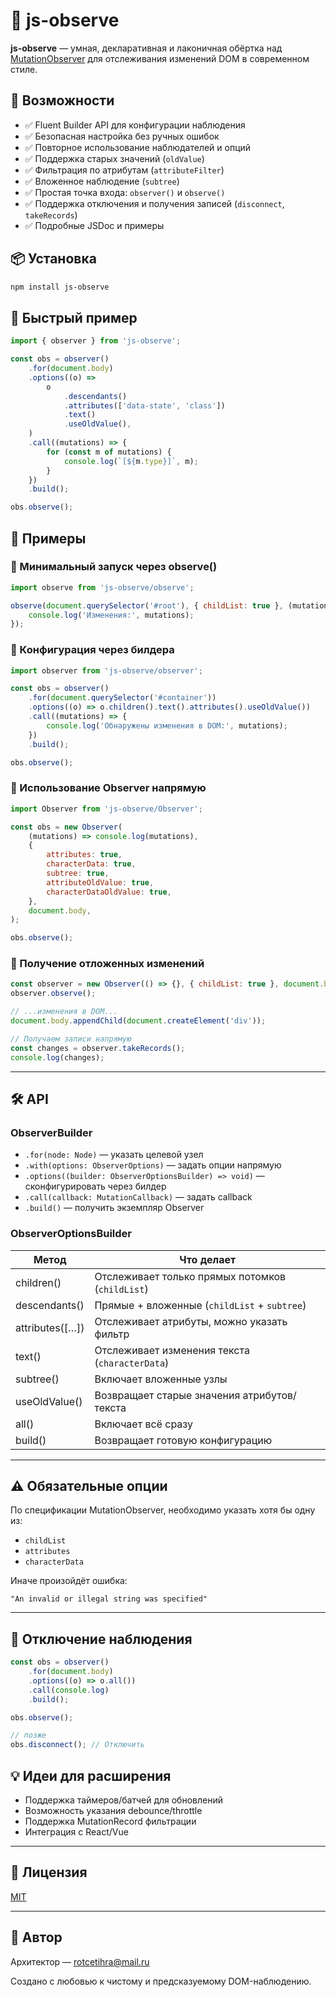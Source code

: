 # 🔭 js-observe

**js-observe** — умная, декларативная и лаконичная обёртка над
[MutationObserver](https://developer.mozilla.org/ru/docs/Web/API/MutationObserver)
для отслеживания изменений DOM в современном стиле.

## 🚀 Возможности

-   ✅ Fluent Builder API для конфигурации наблюдения
-   ✅ Безопасная настройка без ручных ошибок
-   ✅ Повторное использование наблюдателей и опций
-   ✅ Поддержка старых значений (`oldValue`)
-   ✅ Фильтрация по атрибутам (`attributeFilter`)
-   ✅ Вложенное наблюдение (`subtree`)
-   ✅ Простая точка входа: `observer()` и `observe()`
-   ✅ Поддержка отключения и получения записей (`disconnect`, `takeRecords`)
-   ✅ Подробные JSDoc и примеры

## 📦 Установка

```bash
npm install js-observe
```

## 🧁 Быстрый пример

```js
import { observer } from 'js-observe';

const obs = observer()
    .for(document.body)
    .options((o) =>
        o
            .descendants()
            .attributes(['data-state', 'class'])
            .text()
            .useOldValue(),
    )
    .call((mutations) => {
        for (const m of mutations) {
            console.log(`[${m.type}]`, m);
        }
    })
    .build();

obs.observe();
```

## 📐 Примеры

### 🔧 Минимальный запуск через observe()

```js
import observe from 'js-observe/observe';

observe(document.querySelector('#root'), { childList: true }, (mutations) => {
    console.log('Изменения:', mutations);
});
```

### 🧱 Конфигурация через билдера

```js
import observer from 'js-observe/observer';

const obs = observer()
    .for(document.querySelector('#container'))
    .options((o) => o.children().text().attributes().useOldValue())
    .call((mutations) => {
        console.log('Обнаружены изменения в DOM:', mutations);
    })
    .build();

obs.observe();
```

### 🧠 Использование Observer напрямую

```js
import Observer from 'js-observe/Observer';

const obs = new Observer(
    (mutations) => console.log(mutations),
    {
        attributes: true,
        characterData: true,
        subtree: true,
        attributeOldValue: true,
        characterDataOldValue: true,
    },
    document.body,
);

obs.observe();
```

### 🧪 Получение отложенных изменений

```js
const observer = new Observer(() => {}, { childList: true }, document.body);
observer.observe();

// ...изменения в DOM...
document.body.appendChild(document.createElement('div'));

// Получаем записи напрямую
const changes = observer.takeRecords();
console.log(changes);
```

---

## 🛠️ API

### ObserverBuilder

-   `.for(node: Node)` — указать целевой узел
-   `.with(options: ObserverOptions)` — задать опции напрямую
-   `.options((builder: ObserverOptionsBuilder) => void)` — сконфигурировать
    через билдер
-   `.call(callback: MutationCallback)` — задать callback
-   `.build()` — получить экземпляр Observer

### ObserverOptionsBuilder

| Метод           | Что делает                                       |
| --------------- | ------------------------------------------------ |
| children()      | Отслеживает только прямых потомков (`childList`) |
| descendants()   | Прямые + вложенные (`childList` + `subtree`)     |
| attributes([…]) | Отслеживает атрибуты, можно указать фильтр       |
| text()          | Отслеживает изменения текста (`characterData`)   |
| subtree()       | Включает вложенные узлы                          |
| useOldValue()   | Возвращает старые значения атрибутов/текста      |
| all()           | Включает всё сразу                               |
| build()         | Возвращает готовую конфигурацию                  |

---

## ⚠️ Обязательные опции

По спецификации MutationObserver, необходимо указать хотя бы одну из:

-   `childList`
-   `attributes`
-   `characterData`

Иначе произойдёт ошибка:

```
"An invalid or illegal string was specified"
```

---

## 🧼 Отключение наблюдения

```js
const obs = observer()
    .for(document.body)
    .options((o) => o.all())
    .call(console.log)
    .build();

obs.observe();

// позже
obs.disconnect(); // Отключить
```

## 💡 Идеи для расширения

-   Поддержка таймеров/батчей для обновлений
-   Возможность указания debounce/throttle
-   Поддержка MutationRecord фильтрации
-   Интеграция с React/Vue

---

## 📄 Лицензия

[MIT](./LICENSE)

---

## 👤 Автор

Архитектор — <rotcetihra@mail.ru>

Создано с любовью к чистому и предсказуемому DOM-наблюдению.
